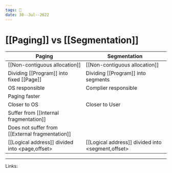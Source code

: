 ```yaml
---
tags: 🌱
date: 30--Jul--2022
---
```


# [[Paging]] vs [[Segmentation]]

| Paging                                          | Segmentation                                      |
| ----------------------------------------------- | ------------------------------------------------- |
| [[Non-contiguous allocation]]                   | [[Non-contiguous allocation]]                     |
| Dividing [[Program]] into fixed [[Page]]        | Dividing [[Program]] into segments                |
| OS responsible                                  | Complier responsible                              |
| Paging faster                                   |                                                   |
| Closer to OS                                    | Closer to User                                    |
| Suffer from [[Internal fragmentation]]          |                                                   |
| Does not suffer from [[External fragmentation]] |                                                   |
| [[Logical address]] divided into <page,offset>  | [[Logical address]] divided into <segment,offset> |

---
Links: 